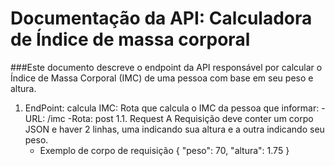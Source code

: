 # Documentação da API: Calculadora de Índice de massa corporal
###Este documento descreve o endpoint da API responsável por calcular o Índice de Massa Corporal (IMC) de uma pessoa com base em seu peso e altura.

1. EndPoint: calcula IMC:
   Rota que calcula o IMC da pessoa que informar:
   -URL: /imc
   -Rota: post
  1.1. Request
   A Requisição deve conter um corpo JSON e haver 2 linhas, uma indicando sua altura e a outra indicando seu peso.
   - Exemplo de corpo de requisição
    {
    "peso": 70,
    "altura": 1.75
    }
